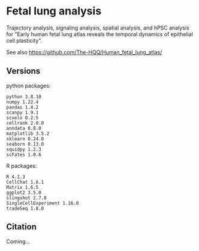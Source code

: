 # Fetal lung analysis

Trajectory analysis, signaling analysis, spatial analysis, and hPSC analysis for "Early human fetal lung atlas reveals the temporal dynamics of epithelial cell plasticity".

See also https://github.com/The-HQQ/Human_fetal_lung_atlas/

## Versions
python packages:
```
python 3.8.10
numpy 1.22.4
pandas 1.4.2
scanpy 1.9.1
scvelo 0.2.5
cellrank 2.0.0
anndata 0.8.0
matplotlib 3.5.2
sklearn 0.24.0
seaborn 0.13.0
squidpy 1.2.3
scFates 1.0.6
```

R packages:
```
R 4.1.3
CellChat 1.6.1
Matrix 1.6.5
ggplot2 3.5.0
slingshot 2.7.0
SingleCellExperiment 1.16.0
tradeSeq 1.8.0
```

## Citation

Coming...